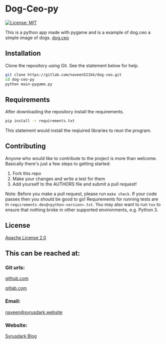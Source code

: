 # Dog-Ceo-py

[![License: MIT](https://img.shields.io/github/license/naveen521kk/dog-ceo-py)](https://opensource.org/licenses/Apache-2.0)

This is a python app made with pygame and is a example of dog.ceo a simple image of dogs. [dog.ceo](https://dog.ceo)

## Installation

Clone the repository using Git. See the statement below for help.

```bash
git clone https://gitlab.com/naveen521kk/dog-ceo.git
cd dog-ceo-py
python main-pygame.py
```

## Requirements

After downloading the repository install the requirements.
```bash
pip install -r requirements.txt
```
This statement would install the reqiuired libraries to reun the program.


## Contributing

Anyone who would like to contribute to the project is more than welcome.
Basically there's just a few steps to getting started:

1. Fork this repo
2. Make your changes and write a test for them
3. Add yourself to the AUTHORS file and submit a pull request!

Note: Before you make a pull request, please run `make check`. If your code
passes then you should be good to go! Requirements for running tests are in
`requirements-dev@<python-version>.txt`. You may also want to run `tox` to
ensure that nothing broke in other supported environments, e.g. Python 3.

## License
[Apache License 2.0](https://choosealicense.com/licenses/apache-2.0/)

## This can be reached at:
### Git urls:
[github.com](https://github.com/naveen521kk/dog-ceo-py)

[gitlab.com](https://gitlab.com/naveen521kk/dog-ceo)

### Email: 
[naveen@syrusdark.website](mailto:naveen@syrusdark.website)
### Website: 
[Syrusdark Blog](https://blog.syrusdark.website)
